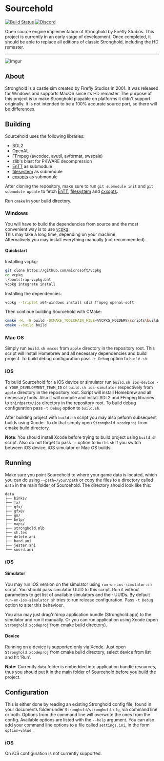 # Sourcehold
[![Build Status](https://github.com/sourcehold/Sourcehold/actions/workflows/sourcehold.yml/badge.svg?event=push)](https://github.com/sourcehold/Sourcehold/actions/workflows/sourcehold.yml)
[![Discord](https://img.shields.io/discord/566293677329219595.svg?color=7389D8&label=%20&logo=discord&logoColor=ffffff)](https://discord.gg/dzdBuNy)

Open source engine implementation of Stronghold by Firefly Studios. This project is currently in an early stage of development. Once completed, it should be able to replace all editions of classic Stronghold, including the HD remaster.

---

![Imgur](https://i.imgur.com/rkk3kAt.png)

## About
Stronghold is a castle sim created by Firefly Studios in 2001. It was released for Windows and supports MacOS since
its HD remaster.
The purpose of this project is to make Stronghold playable on platforms it didn't support originally. It is not intended to be a 100% accurate source port, so there will be differences.

## Building

Sourcehold uses the following libraries:

* SDL2
* OpenAL
* FFmpeg (avcodec, avutil, avformat, swscale)
* zlib's blast for PKWARE decompression
* [EnTT](https://github.com/skypjack/entt) as submodule
* [filesystem](https://github.com/gulrak/filesystem) as submodule
* [cxxopts](https://github.com/jarro2783/cxxopts) as submodule

After cloning the repository, make sure to run `git submodule init` and `git submodule update` to fetch [EnTT](https://github.com/skypjack/entt), [filesystem](https://github.com/gulrak/filesystem) and [cxxopts](https://github.com/jarro2783/cxxopts).

Run `cmake` in your build directory.

### Windows

You will have to build the dependencies from source and the most convenient way is to use [vcpkg](https://docs.microsoft.com/en-us/cpp/build/vcpkg?view=msvc-160).  
This may take a long time, depending on your machine.  
Alternatively you may install everything manually (not recommended).

#### Quickstart

Installing vcpkg:

```bash
git clone https://github.com/microsoft/vcpkg
cd vcpkg
./bootstrap-vcpkg.bat
vcpkg integrate install
```

Installing the dependencies:
```bash
vcpkg --triplet x64-windows install sdl2 ffmpeg openal-soft
```

Then continue building Sourcehold with CMake:
```bash
cmake -H. -B build -DCMAKE_TOOLCHAIN_FILE=%VCPKG_FOLDER%\scripts\buildsystems\vcpkg.cmake
cmake --build build
```

### Mac OS
Simply run `build.sh macos` from `apple` directory in the repository root. This script will install Homebrew and all necessary dependencies and build project. To build debug configuration pass `-t Debug` option to `build.sh`.

### iOS
To build Sourcehold for a iOS device or simulator run `build.sh ios-device -d YOUR_DEVELOPMENT_TEAM_ID` or `build.sh ios-simulator` respectively  from `apple` directory in the repository root. Script will install Homebrew and all necessary tools. Also it will compile and install SDL2 and FFmpeg libraries to `thirdparty/ios` directory in the repository root. To build debug configuration pass `-t Debug` option to `build.sh`. 

After building project with `build.sh` script you may also peform subsequent builds using Xcode. To do that simply open `Stronghold.xcodeproj` from cmake build directory.

**Note:** You should install Xcode before trying to build project using `build.sh` script. Also do not forget to pass `-c` option to `build.sh` if you switch between iOS device, iOS simulator or Mac OS builds.

## Running
Make sure you point Sourcehold to where your game data is located, which you can do using `--path=/your/path` or copy
the files to a directory called `data` in the main folder of Sourcehold. The directory should look like this:

```
data
├── binks/
├── fx/
├── gfx/
├── gfx8/
├── gm/
├── help/
├── maps/
├── stronghold.mlb
├── sh.tex
├── delete.ani
├── hand.ani
├── jester.ani
└── sword.ani
```

### iOS
#### Simulator
You may run iOS version on the simulator using `run-on-ios-simulator.sh` script. You should pass simulator UUID to this script. Run it without parameters to get list of available simulators and their UUIDs. By default `run-on-ios-simulator.sh` tries to run release configuration. Pass `-t Debug` option to alter this behaviour.

You also may just drag'n'drop application bundle (Stronghold.app) to the simulator and run it manually. Or you can run application using Xcode (open `Stronghold.xcodeproj` from cmake build directory).

#### Device
Running on a device is supported only via Xcode. Just open `Stronghold.xcodeproj` from cmake build directory, select device from list and hit 'Run'.

**Note:** Currently `data` folder is embedded into application bundle resources, thus you should put it in the main folder of Sourcehold before you build the project.

## Configuration
This is either done by reading an existing Stronghold config file, found in your documents folder
under `Stronghold/stronghold.cfg`, via command line or both. Options from the command line will
overwrite the ones from the config. Available options are listed with the `--help` argument. You can also add your command line options to a file called `settings.ini`, in the form `option=value`.

### iOS
On iOS configuration is not currently supported.
